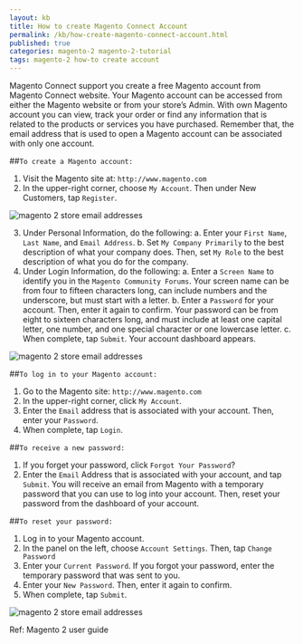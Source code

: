 ```yaml
---
layout: kb
title: How to create Magento Connect Account
permalink: /kb/how-create-magento-connect-account.html
published: true
categories: magento-2 magento-2-tutorial
tags: magento-2 how-to create account
---
```



Magento Connect support you create a free Magento account from Magento Connect website. Your Magento account can be accessed from either the Magento website or from your store’s Admin. With own Magento account you can view, track your order or find any information that is related to the products or services you have purchased. Remember that, the email address that is used to open a Magento account can be associated with only one account.

##`To create a Magento account:`

1. Visit the Magento site at: `http://www.magento.com`
2. In the upper-right corner, choose `My Account`. Then under New Customers, tap `Register`.

![magento 2 store email addresses](https://lh3.googleusercontent.com/N7zfPuYTNXsd45YcXD9LR8W0c9-vNWJfWRYsDeb9SvZKn27AY3Sin9fgAJlaHeNJ5HGh44XjfgXbVrAi1t8ctUVoDzMvDnCcT88WumYnE0cNH2SLgVIoro5NtsCZaA-mA1-epFpI)

3. Under Personal Information, do the following:
a. Enter your `First Name`, `Last Name`, and `Email Address`.
b. Set `My Company Primarily` to the best description of what your company does. Then, set `My Role` to the best description of what you do for the company.
4. Under Login Information, do the following:
a. Enter a `Screen Name` to identify you in the `Magento Community Forums`.
Your screen name can be from four to fifteen characters long, can include numbers and the
underscore, but must start with a letter.
b. Enter a `Password` for your account. Then, enter it again to confirm.
Your password can be from eight to sixteen characters long, and must include at least one
capital letter, one number, and one special character or one lowercase letter.
c. When complete, tap `Submit`. Your account dashboard appears.

![magento 2 store email addresses](https://lh4.googleusercontent.com/tik2KxbILFvI9AfhR404jx7EwkY21_7hegP6-lATVvckFPxVf4QK9etfvKjFa3CwYtAOhHmkWf4KPVKeUIZbHL0Oh78Vh0ogjjBcWP73BnI1m9kOCZCo2HqaEGX7p_D9honcNnCO)

##`To log in to your Magento account:`
1. Go to the Magento site: `http://www.magento.com`
2. In the upper-right corner, click `My Account`.
3. Enter the `Email` address that is associated with your account. Then, enter your `Password`.
4. When complete, tap `Login`.

##`To receive a new password:`

1. If you forget your password, click `Forgot Your Password`?
2. Enter the `Email` Address that is associated with your account, and tap `Submit`.
You will receive an email from Magento with a temporary password that you can use to log
into your account. Then, reset your password from the dashboard of your account.

##`To reset your password:`

1. Log in to your Magento account.
2. In the panel on the left, choose `Account Settings`. Then, tap `Change Password`
3. Enter your `Current Password`.
If you forgot your password, enter the temporary password that was sent to you.
4. Enter your `New Password`. Then, enter it again to confirm.
5. When complete, tap `Submit`.

![magento 2 store email addresses](https://lh3.googleusercontent.com/-xuJqBqklQrNZToFud8pCXI0v7ybPz_3xGYIG7zy1JMm9KXpxL1Dep_lhBZQpF-R0QeyDy8jMBPmpic9b04k21vhGk4DZGxtib5LXOQ_JXW0rbDXvSKhKqZUGDfmKPhrZzJABnOx)

Ref: Magento 2 user guide
